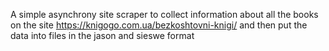 
A simple asynchrony site scraper to collect information about all the books on
the site https://knigogo.com.ua/bezkoshtovni-knigi/ and then put
the data into files in the jason and sieswe format


